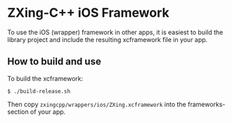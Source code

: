 # ZXing-C++ iOS Framework

To use the iOS (wrapper) framework in other apps, it is easiest
to build the library project and include the resulting xcframework
file in your app.

## How to build and use

To build the xcframework:

	$ ./build-release.sh

Then copy `zxingcpp/wrappers/ios/ZXing.xcframework` into the 
frameworks-section of your app.
